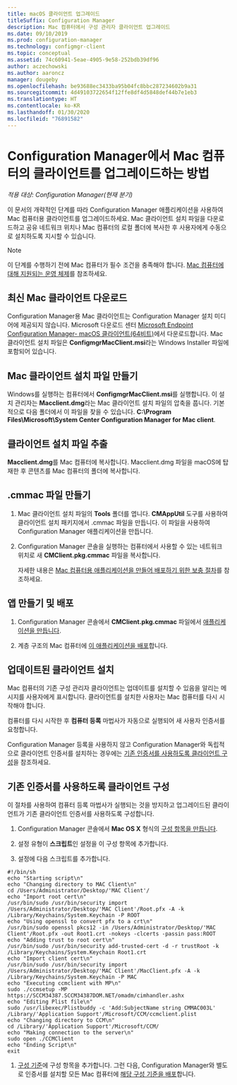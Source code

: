 ```yaml
---
title: macOS 클라이언트 업그레이드
titleSuffix: Configuration Manager
description: Mac 컴퓨터에서 구성 관리자 클라이언트 업그레이드
ms.date: 09/10/2019
ms.prod: configuration-manager
ms.technology: configmgr-client
ms.topic: conceptual
ms.assetid: 74c60941-5eae-4905-9e58-252bdb39df96
author: aczechowski
ms.author: aaroncz
manager: dougeby
ms.openlocfilehash: be93688ec3433ba95b04fc8bbc287234602b9a31
ms.sourcegitcommit: 4d49103722654f12ffe8df4d5848def44b7e1eb3
ms.translationtype: HT
ms.contentlocale: ko-KR
ms.lasthandoff: 01/30/2020
ms.locfileid: "76891582"
---
```

# <a name="how-to-upgrade-clients-on-mac-computers-in-configuration-manager"></a>Configuration Manager에서 Mac 컴퓨터의 클라이언트를 업그레이드하는 방법

*적용 대상: Configuration Manager(현재 분기)*

이 문서의 개략적인 단계를 따라 Configuration Manager 애플리케이션을 사용하여 Mac 컴퓨터용 클라이언트를 업그레이드하세요. Mac 클라이언트 설치 파일을 다운로드하고 공유 네트워크 위치나 Mac 컴퓨터의 로컬 폴더에 복사한 후 사용자에게 수동으로 설치하도록 지시할 수 있습니다.  

> [!NOTE]  
> 이 단계를 수행하기 전에 Mac 컴퓨터가 필수 조건을 충족해야 합니다. [Mac 컴퓨터에 대해 지원되는 운영 체제](/sccm/core/plan-design/configs/supported-operating-systems-for-clients-and-devices#mac-computers)를 참조하세요.  

## <a name="download-the-latest-mac-client"></a>최신 Mac 클라이언트 다운로드

Configuration Manager용 Mac 클라이언트는 Configuration Manager 설치 미디어에 제공되지 않습니다. Microsoft 다운로드 센터 [Microsoft Endpoint Configuration Manager- macOS 클라이언트(64비트)](https://www.microsoft.com/download/details.aspx?id=100850)에서 다운로드합니다. Mac 클라이언트 설치 파일은 **ConfigmgrMacClient.msi**라는 Windows Installer 파일에 포함되어 있습니다.  

## <a name="create-the-mac-client-installation-file"></a>Mac 클라이언트 설치 파일 만들기

Windows를 실행하는 컴퓨터에서 **ConfigmgrMacClient.msi**를 실행합니다. 이 설치 관리자는 **Macclient.dmg**라는 Mac 클라이언트 설치 파일의 압축을 풉니다. 기본적으로 다음 폴더에서 이 파일을 찾을 수 있습니다. **C:\Program Files\Microsoft\System Center Configuration Manager for Mac client**.  

## <a name="extract-the-client-installation-files"></a>클라이언트 설치 파일 추출

**Macclient.dmg**를 Mac 컴퓨터에 복사합니다. Macclient.dmg 파일을 macOS에 탑재한 후 콘텐츠를 Mac 컴퓨터의 폴더에 복사합니다.  

## <a name="create-a-cmmac-file"></a>.cmmac 파일 만들기

1. Mac 클라이언트 설치 파일의 **Tools** 폴더를 엽니다. **CMAppUtil** 도구를 사용하여 클라이언트 설치 패키지에서 .cmmac 파일을 만듭니다. 이 파일을 사용하여 Configuration Manager 애플리케이션을 만듭니다.  

2. Configuration Manager 콘솔을 실행하는 컴퓨터에서 사용할 수 있는 네트워크 위치로 새 **CMClient.pkg.cmmac** 파일을 복사합니다.  

    자세한 내용은 [Mac 컴퓨터용 애플리케이션을 만들어 배포하기 위한 보충 절차](/sccm/apps/get-started/creating-mac-computer-applications#supplemental-procedures-to-create-and-deploy-applications-for-mac-computers)를 참조하세요.  

## <a name="create-and-deploy-the-app"></a>앱 만들기 및 배포

1. Configuration Manager 콘솔에서 **CMClient.pkg.cmmac** 파일에서 [애플리케이션을 만듭니다](/sccm/apps/get-started/creating-mac-computer-applications).  

2. 계층 구조의 Mac 컴퓨터에 [이 애플리케이션을 배포](/sccm/apps/deploy-use/deploy-applications)합니다.  

## <a name="install-the-updated-client"></a>업데이트된 클라이언트 설치

Mac 컴퓨터의 기존 구성 관리자 클라이언트는 업데이트를 설치할 수 있음을 알리는 메시지를 사용자에게 표시합니다. 클라이언트를 설치한 사용자는 Mac 컴퓨터를 다시 시작해야 합니다.  

컴퓨터를 다시 시작한 후 **컴퓨터 등록** 마법사가 자동으로 실행되어 새 사용자 인증서를 요청합니다.

Configuration Manager 등록을 사용하지 않고 Configuration Manager와 독립적으로 클라이언트 인증서를 설치하는 경우에는 [기존 인증서를 사용하도록 클라이언트 구성](#BKMK_UpgradingClient_MachineEnrollment)을 참조하세요.  

## <a name="BKMK_UpgradingClient_MachineEnrollment"></a> 기존 인증서를 사용하도록 클라이언트 구성

이 절차를 사용하여 컴퓨터 등록 마법사가 실행되는 것을 방지하고 업그레이드된 클라이언트가 기존 클라이언트 인증서를 사용하도록 구성합니다.  

1. Configuration Manager 콘솔에서 **Mac OS X** 형식의 [구성 항목을 만듭니다](/sccm/compliance/deploy-use/create-configuration-items-for-mac-os-x-devices-managed-with-the-client).  

1. 설정 유형이 **스크립트**인 설정을 이 구성 항목에 추가합니다.  

1. 설정에 다음 스크립트를 추가합니다.  

  ``` Shell
  #!/bin/sh  
  echo "Starting script\n"  
  echo "Changing directory to MAC Client\n"  
  cd /Users/Administrator/Desktop/'MAC Client'/  
  echo "Import root cert\n"  
  /usr/bin/sudo /usr/bin/security import /Users/Administrator/Desktop/'MAC Client'/Root.pfx -A -k /Library/Keychains/System.Keychain -P ROOT  
  echo "Using openssl to convert pfx to a crt\n"  
  /usr/bin/sudo openssl pkcs12 -in /Users/Administrator/Desktop/'MAC Client'/Root.pfx -out Root1.crt -nokeys -clcerts -passin pass:ROOT  
  echo "Adding trust to root cert\n"  
  /usr/bin/sudo /usr/bin/security add-trusted-cert -d -r trustRoot -k /Library/Keychains/System.Keychain Root1.crt  
  echo "Import client cert\n"  
  /usr/bin/sudo /usr/bin/security import /Users/Administrator/Desktop/'MAC Client'/MacClient.pfx -A -k /Library/Keychains/System.Keychain -P MAC  
  echo "Executing ccmclient with MP\n"  
  sudo ./ccmsetup -MP https://SCCM34387.SCCM34387DOM.NET/omadm/cimhandler.ashx  
  echo "Editing Plist file\n"  
  sudo /usr/libexec/Plistbuddy -c 'Add:SubjectName string CMMAC003L' /Library/'Application Support'/Microsoft/CCM/ccmclient.plist  
  echo "Changing directory to CCM\n"  
  cd /Library/'Application Support'/Microsoft/CCM/  
  echo "Making connection to the server\n"  
  sudo open ./CCMClient  
  echo "Ending Script\n"  
  exit  
  ```  

1. [구성 기준](/sccm/compliance/deploy-use/create-configuration-baselines)에 구성 항목을 추가합니다. 그런 다음, Configuration Manager와 별도로 인증서를 설치할 모든 Mac 컴퓨터에 [해당 구성 기준을 배포](/sccm/compliance/deploy-use/deploy-configuration-baselines)합니다.  
